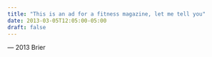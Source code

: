 ```yaml
---
title: "This is an ad for a fitness magazine, let me tell you"
date: 2013-03-05T12:05:00-05:00
draft: false
---
```

— 2013 Brier